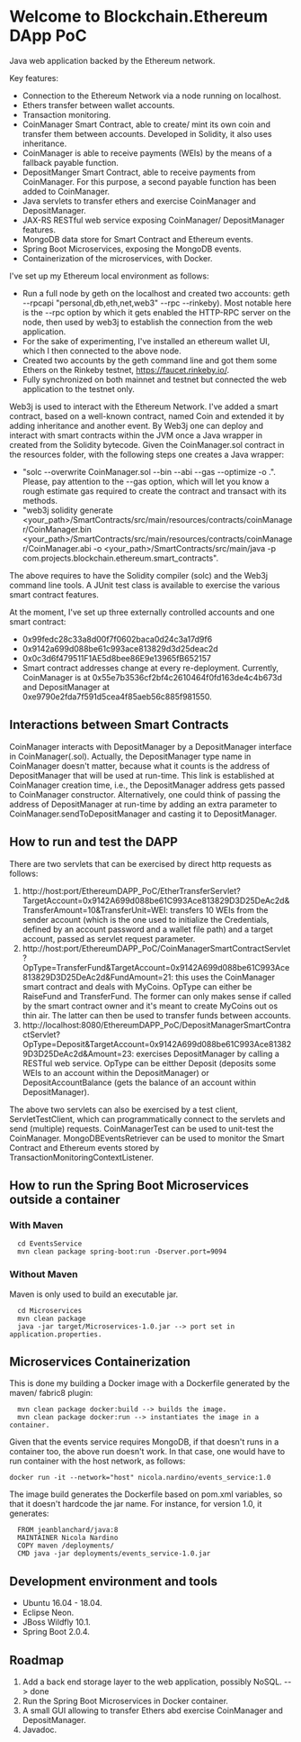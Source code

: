 # Welcome to Blockchain.Ethereum DApp PoC
Java web application backed by the Ethereum network.

Key features:
  - Connection to the Ethereum Network via a node running on localhost.
  - Ethers transfer between wallet accounts.
  - Transaction monitoring.
  - CoinManager Smart Contract, able to create/ mint its own coin and transfer them between accounts. Developed in Solidity, it also uses inheritance.
  - CoinManager is able to receive payments (WEIs) by the means of a fallback payable function.
  - DepositManger Smart Contract, able to receive payments from CoinManager. For this purpose, a second payable function has been added to CoinManager.
  - Java servlets to transfer ethers and exercise CoinManager and DepositManager.
  - JAX-RS RESTful web service exposing CoinManager/ DepositManager features.
  - MongoDB data store for Smart Contract and Ethereum events.
  - Spring Boot Microservices, exposing the MongoDB events.
  - Containerization of the microservices, with Docker.

I've set up my Ethereum local environment as follows:
  - Run a full node by geth on the localhost and created two accounts: geth --rpcapi "personal,db,eth,net,web3" --rpc --rinkeby). Most notable here is the --rpc option by which it gets enabled the HTTP-RPC server on the node, then used by web3j to establish the connection from the web application.
  - For the sake of experimenting, I've installed an ethereum wallet UI, which I then connected to the above node.
  - Created two accounts by the geth command line and got them some Ethers on the Rinkeby testnet, https://faucet.rinkeby.io/. 
  - Fully synchronized on both mainnet and testnet but connected the web application to the testnet only.
  
Web3j is used to interact with the Ethereum Network.
I've added a smart contract, based on a well-known contract, named Coin and extended it by adding inheritance and another event. By Web3j one can deploy and interact with smart contracts within the JVM once a Java wrapper in created from the Solidity bytecode.
Given the CoinManager.sol contract in the resources folder, with the following steps one creates a Java wrapper:
  - "solc --overwrite CoinManager.sol --bin --abi --gas --optimize -o .". Please, pay attention to the --gas option, which will let you know a rough estimate gas required to create the contract and transact with its methods.
  - "web3j solidity generate <your_path>/SmartContracts/src/main/resources/contracts/coinManager/CoinManager.bin   <your_path>/SmartContracts/src/main/resources/contracts/coinManager/CoinManager.abi -o <your_path>/SmartContracts/src/main/java -p com.projects.blockchain.ethereum.smart_contracts".

The above requires to have the Solidity compiler (solc) and the Web3j command line tools.
A JUnit test class is available to exercise the various smart contract features.

At the moment, I've set up three externally controlled accounts and one smart contract:

- 0x99fedc28c33a8d00f7f0602baca0d24c3a17d9f6
- 0x9142a699d088be61c993ace813829d3d25deac2d
- 0x0c3d6f479511F1AE5d8bee86E9e13965fB652157
- Smart contract addresses change at every re-deployment. Currently, CoinManager is at 0x55e7b3536cf2bf4c2610464f0fd163de4c4b673d and DepositManager at 0xe9790e2fda7f591d5cea4f85aeb56c885f981550.

## Interactions between Smart Contracts
CoinManager interacts with DepositManager by a DepositManager interface in CoinManager(.sol). Actually, the DepositManager type name in CoinManager doesn't matter, because what it counts is the address of DepositManager that will be used at run-time. This link is established at CoinManager creation time, i.e., the DepositManager address gets passed to CoinManager constructor. Alternatively, one could think of passing the address of DepositManager at run-time by adding an extra parameter to CoinManager.sendToDepositManager and casting it to DepositManager.

## How to run and test the DAPP
There are two servlets that can be exercised by direct http requests as follows:
1.  http://host:port/EthereumDAPP_PoC/EtherTransferServlet?TargetAccount=0x9142A699d088be61C993Ace813829D3D25DeAc2d&TransferAmount=10&TransferUnit=WEI: transfers 10 WEIs from the sender account (which is the one used to initialize the Credentials, defined by an account password and a wallet file path) and a target account, passed as servlet request parameter.
2. http://host:port/EthereumDAPP_PoC/CoinManagerSmartContractServlet?OpType=TransferFund&TargetAccount=0x9142A699d088be61C993Ace813829D3D25DeAc2d&FundAmount=21: this uses the CoinManager smart contract and deals with MyCoins. OpType can either be RaiseFund and TransferFund. The former can only makes sense if called by the smart contract owner and it's meant to create MyCoins out os thin air. The latter can then be used to transfer funds between accounts.
3. http://localhost:8080/EthereumDAPP_PoC/DepositManagerSmartContractServlet?OpType=Deposit&TargetAccount=0x9142A699d088be61C993Ace813829D3D25DeAc2d&Amount=23: exercises DepositManager by calling a RESTful web service. OpType can be eitther Deposit (deposits some WEIs to an account within the DepositManager) or DepositAccountBalance (gets the balance of an account within DepositManager). 

The above two servlets can also be exercised by a test client, ServletTestClient, which can programmatically connect to the servlets and send (multiple) requests.
CoinManagerTest can be used to unit-test the CoinManager.
MongoDBEventsRetriever can be used to monitor the Smart Contract and Ethereum events stored by TransactionMonitoringContextListener.

## How to run the Spring Boot Microservices outside a container
### With Maven
```unix
  cd EventsService
  mvn clean package spring-boot:run -Dserver.port=9094
```
### Without Maven
Maven is only used to build an executable jar.
```unix
  cd Microservices
  mvn clean package
  java -jar target/Microservices-1.0.jar --> port set in application.properties.
```
## Microservices Containerization
This is done my building a Docker image with a Dockerfile generated by the maven/ fabric8 plugin:
```unix
  mvn clean package docker:build --> builds the image.
  mvn clean package docker:run --> instantiates the image in a container.
```
Given that the events service requires MongoDB, if that doesn't runs in a container too, the above run doesn't work. In that case, one would have to run container with the host network, as follows:
```unix
docker run -it --network="host" nicola.nardino/events_service:1.0
```
The image build generates the Dockerfile based on pom.xml variables, so that it doesn't hardcode the jar name. For instance, for version 1.0, it generates:
```unix
  FROM jeanblanchard/java:8
  MAINTAINER Nicola Nardino
  COPY maven /deployments/
  CMD java -jar deployments/events_service-1.0.jar
```

## Development environment and tools
- Ubuntu 16.04 - 18.04.
- Eclipse Neon.
- JBoss Wildfly 10.1.
- Spring Boot 2.0.4.

## Roadmap

1. Add a back end storage layer to the web application, possibly NoSQL. --> done
2. Run the Spring Boot Microservices in Docker container.
3. A small GUI allowing to transfer Ethers abd exercise CoinManager and DepositManager.
4. Javadoc.

